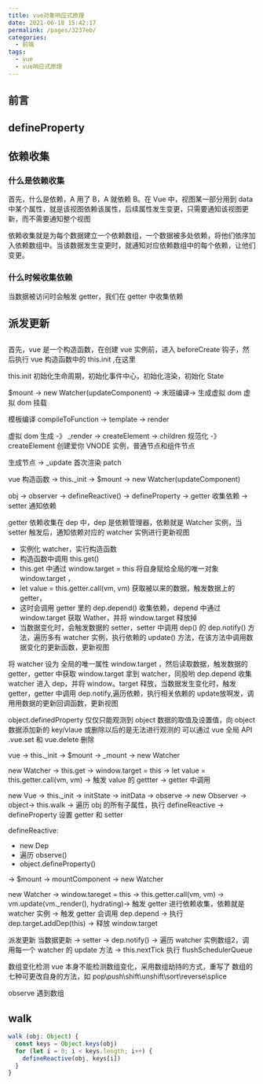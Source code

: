 ```yaml
---
title: vue对象响应式原理
date: 2021-06-18 15:42:17
permalink: /pages/3237eb/
categories:
  - 前端
tags:
  - vue
  - vue响应式原理
---
```

## 前言

## defineProperty

## 依赖收集

### 什么是依赖收集
首先，什么是依赖，A 用了 B，A 就依赖 B。在 Vue 中，视图某一部分用到 data 中某个属性，就是该视图依赖该属性，后续属性发生变更，只需要通知该视图更新，而不需要通知整个视图

依赖收集就是为每个数据建立一个依赖数组，一个数据被多处依赖，将他们依序加入依赖数组中。当该数据发生变更时，就通知对应依赖数组中的每个依赖，让他们变更。

### 什么时候收集依赖
当数据被访问时会触发 getter，我们在 getter 中收集依赖

## 派发更新

## 




首先，vue 是一个构造函数，在创建 vue 实例前，进入 beforeCreate 钩子，然后执行 vue 构造函数中的 this.init ,在这里

this.init 初始化生命周期，初始化事件中心，初始化渲染，初始化 State

$mount -> new Watcher(updateComponent) -> 末班编译-> 生成虚拟 dom 虚拟 dom 挂载

模板编译 compileToFunction -> template -> render

虚拟 dom 生成 -》 _render -> createElement -> children 规范化 -》 createElement 创建爱你 VNODE 实例，普通节点和组件节点

生成节点 -> _update 首次渲染 patch 

vue 构造函数 -> this._init -> $mount -> new Watcher(updateComponent)

obj -> observer -> defineReactive() -> defineProperty -> getter 收集依赖 -> setter 通知依赖

getter 依赖收集在 dep 中，dep 是依赖管理器，依赖就是 Watcher 实例，当 setter 触发后，通知依赖对应的 watcher 实例进行更新视图


- 实例化 watcher，实行构造函数
- 构造函数中调用 this.get()
- this.get 中通过 window.target = this 将自身赋给全局的唯一对象 window.target ，
- let value = this.getter.call(vm, vm) 获取被以来的数据，触发数据上的 getter，
- 这时会调用 getter 里的 dep.depend() 收集依赖，depend 中通过 window.target 获取 Wather，并将 window.target 释放掉
- 当数据变化时，会触发数据的 setter，setter 中调用 dep() 的 dep.notify() 方法，遍历多有 watcher 实例，执行依赖的 update() 方法，在该方法中调用数据变化的更新函数，更新视图

将 watcher 设为 全局的唯一属性 window.target ，然后读取数据，触发数据的 getter，getter 中获取 window.target 拿到 watcher，同股哟 dep.depend 收集 watcher 进入 dep，并将 window。target 释放，当数据发生变化时，触发getter，getter 中调用 dep.notify,遍历依赖，执行相关依赖的 update放啊发，调用用数据的更新回调函数，更新视图

object.definedProperty 仅仅只能观测到 object 数据的取值及设置值，向 object 数据添加新的 key/vlaue 或删除以后的是无法进行观测的 可以通过 vue 全局 API .vue.set 和 vue.delete 删除




vue -> this._init -> $mount -> _mount -> new Watcher 

new Watcher -> this.get -> window.target = this -> let value = this.getter.call(vm, vm) -> 触发 value 的 gettter -> getter 中调用



new Vue -> this._init -> initState -> initData -> observe -> new Observer -> object-> this.walk -> 遍历 obj 的所有子属性，执行 defineReactive -> defineProperty 设置 getter 和 setter

defineReactive:
- new Dep
- 遍历 observe()
- object.defineProperty()

-> $mount -> mountComponent -> new Watcher

new Watcher -> window.tareget = this -> this.getter.call(vm, vm) -> vm.update(vm._render(), hydrating)-> 触发 getter 进行依赖收集，依赖就是 watcher 实例 -> 触发 getter 会调用 dep.depend -> 执行 dep.target.addDep(this) -> 释放 window.target

派发更新
当数据更新 -> setter -> dep.notify() -> 遍历 watcher 实例数组2，调用每一个 watcher 的 update 方法 -> this.nextTick 执行 flushSchedulerQueue

数组变化检测
vue 本身不能检测数组变化，采用数组劫持的方式，重写了 数组的七种可更改自身的方法，如 pop\push\shift\unshift\sort\reverse\splice

observe 遇到数组 

## walk
```js
walk (obj: Object) {
  const keys = Object.keys(obj)
  for (let i = 0; i < keys.length; i++) {
    defineReactive(obj, keys[i])
  }
}
```